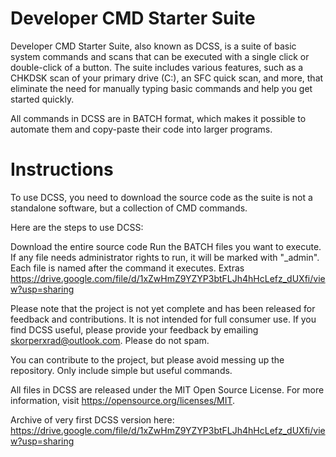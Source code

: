 Developer CMD Starter Suite
==================================
Developer CMD Starter Suite, also known as DCSS, is a suite of basic system commands and scans that can be executed with a single click or double-click of a button. The suite includes various features, such as a CHKDSK scan of your primary drive (C:), an SFC quick scan, and more, that eliminate the need for manually typing basic commands and help you get started quickly.

All commands in DCSS are in BATCH format, which makes it possible to automate them and copy-paste their code into larger programs.

Instructions
=================================
To use DCSS, you need to download the source code as the suite is not a standalone software, but a collection of CMD commands.

Here are the steps to use DCSS:

Download the entire source code
Run the BATCH files you want to execute. If any file needs administrator rights to run, it will be marked with "_admin".
Each file is named after the command it executes.
Extras
https://drive.google.com/file/d/1xZwHmZ9YZYP3btFLJh4hHcLefz_dUXfi/view?usp=sharing

Please note that the project is not yet complete and has been released for feedback and contributions. It is not intended for full consumer use. If you find DCSS useful, please provide your feedback by emailing skorperxrad@outlook.com. Please do not spam.

You can contribute to the project, but please avoid messing up the repository. Only include simple but useful commands.

All files in DCSS are released under the MIT Open Source License. For more information, visit https://opensource.org/licenses/MIT.

Archive of very first DCSS version here:
https://drive.google.com/file/d/1xZwHmZ9YZYP3btFLJh4hHcLefz_dUXfi/view?usp=sharing

